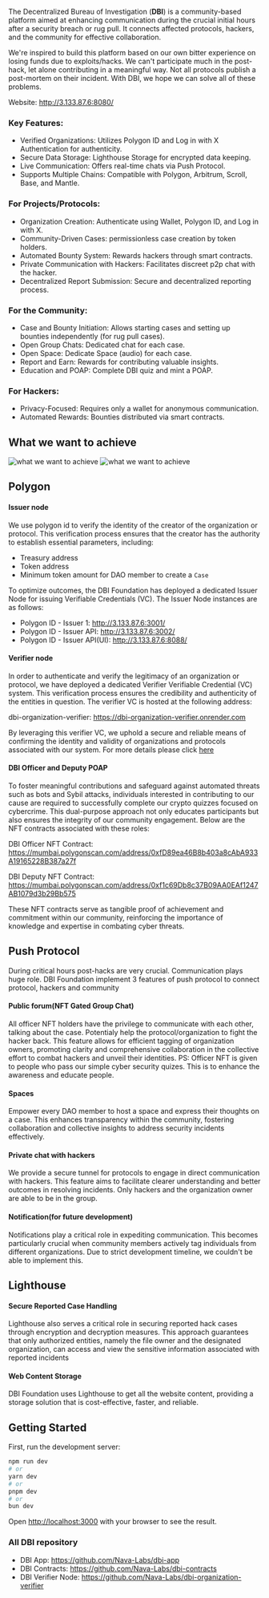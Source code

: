 The Decentralized Bureau of Investigation (**DBI**) is a community-based platform aimed at enhancing communication during the crucial initial hours after a security breach or rug pull. It connects affected protocols, hackers, and the community for effective collaboration.

We're inspired to build this platform based on our own bitter experience on losing funds due to exploits/hacks. We can't participate much in the post-hack, let alone contributing in a meaningful way. Not all protocols publish a post-mortem on their incident. With DBI, we hope we can solve all of these problems.

Website: http://3.133.87.6:8080/

### Key Features:
* Verified Organizations: Utilizes Polygon ID and Log in with X Authentication for authenticity. 
* Secure Data Storage: Lighthouse Storage for encrypted data keeping. 
* Live Communication: Offers real-time chats via Push Protocol. 
* Supports Multiple Chains: Compatible with Polygon, Arbitrum, Scroll, Base, and Mantle.

### For Projects/Protocols:
* Organization Creation: Authenticate using Wallet, Polygon ID, and Log in with X.
* Community-Driven Cases: permissionless case creation by token holders.
* Automated Bounty System: Rewards hackers through smart contracts.
* Private Communication with Hackers: Facilitates discreet p2p chat with the hacker.
* Decentralized Report Submission: Secure and decentralized reporting process.

### For the Community:
* Case and Bounty Initiation: Allows starting cases and setting up bounties independently (for rug pull cases).
* Open Group Chats: Dedicated chat for each case.
* Open Space: Dedicate Space (audio) for each case.
* Report and Earn: Rewards for contributing valuable insights.
* Education and POAP: Complete DBI quiz and mint a POAP.

### For Hackers:
* Privacy-Focused: Requires only a wallet for anonymous communication.
* Automated Rewards: Bounties distributed via smart contracts.

## What we want to achieve
![what we want to achieve](https://drive.google.com/uc?id=1XthoN1LTFMeLNUMZYA1__NfdzXh0CxW5)
![what we want to achieve](https://drive.google.com/uc?id=1n3EthWbHg3fVdRna3Fd8V0yNF-WgIszj)

## Polygon
#### Issuer node
We use polygon id to verify the identity of the creator of the organization or protocol. This verification process ensures that the creator has the authority to establish essential parameters, including:
- Treasury address
- Token address
- Minimum token amount for DAO member to create a `Case`

To optimize outcomes, the DBI Foundation has deployed a dedicated Issuer Node for issuing Verifiable Credentials (VC). The Issuer Node instances are as follows:
- Polygon ID - Issuer 1: http://3.133.87.6:3001/
- Polygon ID - Issuer API: http://3.133.87.6:3002/
- Polygon ID - Issuer API(UI): http://3.133.87.6:8088/

#### Verifier node
In order to authenticate and verify the legitimacy of an organization or protocol, we have deployed a dedicated Verifier Verifiable Credential (VC) system. This verification process ensures the credibility and authenticity of the entities in question. The verifier VC is hosted at the following address:

dbi-organization-verifier: https://dbi-organization-verifier.onrender.com

By leveraging this verifier VC, we uphold a secure and reliable means of confirming the identity and validity of organizations and protocols associated with our system. For more details please click [here](https://github.com/Nava-Labs/dbi-organization-verifier)

#### DBI Officer and Deputy POAP
To foster meaningful contributions and safeguard against automated threats such as bots and Sybil attacks, individuals interested in contributing to our cause are required to successfully complete our crypto quizzes focused on cybercrime. This dual-purpose approach not only educates participants but also ensures the integrity of our community engagement. Below are the NFT contracts associated with these roles:

DBI Officer NFT Contract: https://mumbai.polygonscan.com/address/0xfD89ea46B8b403a8cAbA933A19165228B387a27f

DBI Deputy NFT Contract: https://mumbai.polygonscan.com/address/0xf1c69Db8c37B09AA0EAf1247AB1079d3b29Bb575

These NFT contracts serve as tangible proof of achievement and commitment within our community, reinforcing the importance of knowledge and expertise in combating cyber threats.

## Push Protocol
During critical hours post-hacks are very crucial. Communication plays huge role. DBI Foundation implement 3 features of push protocol to connect protocol, hackers and community
#### Public forum(NFT Gated Group Chat)
All officer NFT holders have the privilege to communicate with each other, talking about the case. Potentialy help the protocol/organization to fight the hacker back. This feature allows for efficient tagging of organization owners, promoting clarity and comprehensive collaboration in the collective effort to combat hackers and unveil their identities.
PS: Officer NFT is given to people who pass our simple cyber security quizes. This is to enhance the awareness and educate people.
#### Spaces
Empower every DAO member to host a space and express their thoughts on a case. This enhances transparency within the community, fostering collaboration and collective insights to address security incidents effectively.
#### Private chat with hackers
We provide a secure tunnel for protocols to engage in direct communication with hackers. This feature aims to facilitate clearer understanding and better outcomes in resolving incidents. Only hackers and the organization owner are able to be in the group.
#### Notification(for future development)
Notifications play a critical role in expediting communication. This becomes particularly crucial when community members actively tag individuals from different organizations. Due to strict development timeline, we couldn't be able to implement this.

## Lighthouse
#### Secure Reported Case Handling
Lighthouse also serves a critical role in securing reported hack cases through encryption and decryption measures. This approach guarantees that only authorized entities, namely the file owner and the designated organization, can access and view the sensitive information associated with reported incidents

#### Web Content Storage
DBI Foundation uses Lighthouse to get all the website content, providing a storage solution that is cost-effective, faster, and reliable.

## Getting Started

First, run the development server:

```bash
npm run dev
# or
yarn dev
# or
pnpm dev
# or
bun dev
```

Open [http://localhost:3000](http://localhost:3000) with your browser to see the result.

### All DBI repository
- DBI App: https://github.com/Nava-Labs/dbi-app
- DBI Contracts: https://github.com/Nava-Labs/dbi-contracts
- DBI Verifier Node: https://github.com/Nava-Labs/dbi-organization-verifier
